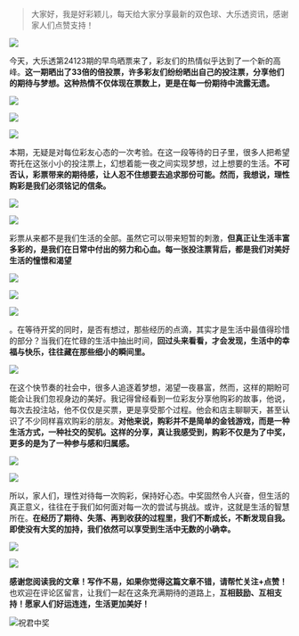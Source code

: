 > 大家好，我是好彩颖儿，每天给大家分享最新的双色球、大乐透资讯，感谢家人们点赞支持！

![](https://cdn.jsdelivr.net/gh/wangwenjie1314/PicCDN/2024-7-12/1720763627240-image.png)

今天，大乐透第24123期的早鸟晒票来了，彩友们的热情似乎达到了一个新的高峰。**这一期晒出了33倍的倍投票，许多彩友们纷纷晒出自己的投注票，分享他们的期待与梦想。这种热情不仅体现在票数上，更是在每一份期待中流露无遗。**


![](https://cdn.jsdelivr.net/gh/wangwenjie1314/PicCDN/2024-10-23/1729649468789-image.png)

![](https://cdn.jsdelivr.net/gh/wangwenjie1314/PicCDN/2024-10-23/1729649308462-image.png)

![](https://cdn.jsdelivr.net/gh/wangwenjie1314/PicCDN/2024-10-23/1729649426955-image.png)


本期，无疑是对每位彩友心态的一次考验。在这一段等待的日子里，很多人把希望寄托在这张小小的投注票上，幻想着能一夜之间实现梦想，过上想要的生活。**不可否认，彩票带来的期待感，让人忍不住想要去追求那份可能。然而，我想说，理性购彩是我们必须铭记的信条。**

![](https://cdn.jsdelivr.net/gh/wangwenjie1314/PicCDN/2024-10-23/1729649348347-image.png)


![](https://cdn.jsdelivr.net/gh/wangwenjie1314/PicCDN/2024-10-23/1729649417435-image.png)

彩票从来都不是我们生活的全部。虽然它可以带来短暂的刺激，**但真正让生活丰富多彩的，是我们在日常中付出的努力和心血。每一张投注票背后，都是我们对美好生活的憧憬和渴望**


![](https://cdn.jsdelivr.net/gh/wangwenjie1314/PicCDN/2024-10-23/1729649357733-image.png)


![](https://cdn.jsdelivr.net/gh/wangwenjie1314/PicCDN/2024-10-23/1729649409970-image.png)


![](https://cdn.jsdelivr.net/gh/wangwenjie1314/PicCDN/2024-10-23/1729649437324-image.png)

。在等待开奖的同时，是否有想过，那些经历的点滴，其实才是生活中最值得珍惜的部分？当我们在忙碌的生活中抽出时间，**回过头来看看，才会发现，生活中的幸福与快乐，往往藏在那些细小的瞬间里。**

![](https://cdn.jsdelivr.net/gh/wangwenjie1314/PicCDN/2024-10-23/1729649389371-image.png)


在这个快节奏的社会中，很多人追逐着梦想，渴望一夜暴富，然而，这样的期盼可能会让我们忽视身边的美好。我记得曾经看到一位彩友分享他购彩的故事，他说，每次去投注站，他不仅仅是买票，更是享受那个过程。他会和店主聊聊天，甚至认识了不少同样喜欢购彩的朋友。**对他来说，购彩并不是简单的金钱游戏，而是一种生活方式，一种社交的契机。这样的分享，真让我感受到，购彩不仅是为了中奖，更多的是为了一种参与感和归属感。**


![](https://cdn.jsdelivr.net/gh/wangwenjie1314/PicCDN/2024-10-23/1729649396667-image.png)

![](https://cdn.jsdelivr.net/gh/wangwenjie1314/PicCDN/2024-10-23/1729649458405-image.png)


所以，家人们，理性对待每一次购彩，保持好心态。中奖固然令人兴奋，但生活的真正意义，往往在于我们如何面对每一次的尝试与挑战。或许，这就是生活的智慧所在。**在经历了期待、失落、再到收获的过程里，我们不断成长，不断发现自我。即使没有大奖的加持，我们依然可以享受到生活中无数的小确幸。**

![](https://cdn.jsdelivr.net/gh/wangwenjie1314/PicCDN/2024-10-23/1729649444275-image.png)


![](https://cdn.jsdelivr.net/gh/wangwenjie1314/PicCDN/2024-10-23/1729649366455-image.png)


**感谢您阅读我的文章！写作不易，如果你觉得这篇文章不错，请帮忙关注+点赞！** 也欢迎在评论区留言，让我们一起在这条充满期待的道路上，**互相鼓励、互相支持！愿家人们好运连连，生活更加美好！**


![祝君中奖](https://cdn.jsdelivr.net/gh/wangwenjie1314/PicCDN/2024-10-23/1729649537044-image.png)
